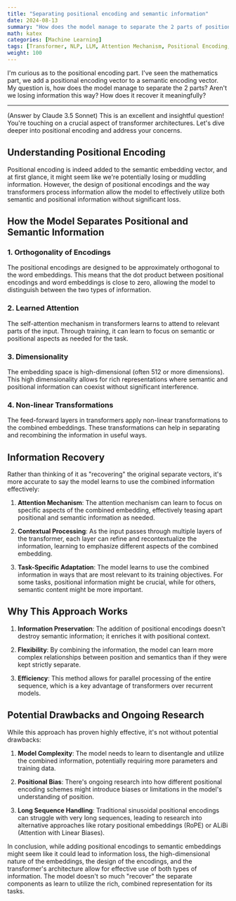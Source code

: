 ```yaml
---
title: "Separating positional encoding and semantic information"
date: 2024-08-13
summary: "How does the model manage to separate the 2 parts of positional encoding?"
math: katex
categories: [Machine Learning]
tags: [Transformer, NLP, LLM, Attention Mechanism, Positional Encoding, Semantic Embedding, Word Embedding]
weight: 100
---
```

I'm curious as to the positional encoding part. I've seen the mathematics part, we add a positional encoding vector to a semantic encoding vector. My question is, how does the model manage to separate the 2 parts? Aren't we losing information this way? How does it recover it meaningfully?

---

(Answer by Claude 3.5 Sonnet)
This is an excellent and insightful question! You're touching on a crucial aspect of transformer architectures. Let's dive deeper into positional encoding and address your concerns.

## Understanding Positional Encoding

Positional encoding is indeed added to the semantic embedding vector, and at first glance, it might seem like we're potentially losing or muddling information. However, the design of positional encodings and the way transformers process information allow the model to effectively utilize both semantic and positional information without significant loss.

## How the Model Separates Positional and Semantic Information

### 1. Orthogonality of Encodings
The positional encodings are designed to be approximately orthogonal to the word embeddings. This means that the dot product between positional encodings and word embeddings is close to zero, allowing the model to distinguish between the two types of information.

### 2. Learned Attention
The self-attention mechanism in transformers learns to attend to relevant parts of the input. Through training, it can learn to focus on semantic or positional aspects as needed for the task.

### 3. Dimensionality
The embedding space is high-dimensional (often 512 or more dimensions). This high dimensionality allows for rich representations where semantic and positional information can coexist without significant interference.

### 4. Non-linear Transformations
The feed-forward layers in transformers apply non-linear transformations to the combined embeddings. These transformations can help in separating and recombining the information in useful ways.

## Information Recovery

Rather than thinking of it as "recovering" the original separate vectors, it's more accurate to say the model learns to use the combined information effectively:

1. **Attention Mechanism**: The attention mechanism can learn to focus on specific aspects of the combined embedding, effectively teasing apart positional and semantic information as needed.

2. **Contextual Processing**: As the input passes through multiple layers of the transformer, each layer can refine and recontextualize the information, learning to emphasize different aspects of the combined embedding.

3. **Task-Specific Adaptation**: The model learns to use the combined information in ways that are most relevant to its training objectives. For some tasks, positional information might be crucial, while for others, semantic content might be more important.

## Why This Approach Works

1. **Information Preservation**: The addition of positional encodings doesn't destroy semantic information; it enriches it with positional context.

2. **Flexibility**: By combining the information, the model can learn more complex relationships between position and semantics than if they were kept strictly separate.

3. **Efficiency**: This method allows for parallel processing of the entire sequence, which is a key advantage of transformers over recurrent models.

## Potential Drawbacks and Ongoing Research

While this approach has proven highly effective, it's not without potential drawbacks:

1. **Model Complexity**: The model needs to learn to disentangle and utilize the combined information, potentially requiring more parameters and training data.

2. **Positional Bias**: There's ongoing research into how different positional encoding schemes might introduce biases or limitations in the model's understanding of position.

3. **Long Sequence Handling**: Traditional sinusoidal positional encodings can struggle with very long sequences, leading to research into alternative approaches like rotary positional embeddings (RoPE) or ALiBi (Attention with Linear Biases).

In conclusion, while adding positional encodings to semantic embeddings might seem like it could lead to information loss, the high-dimensional nature of the embeddings, the design of the encodings, and the transformer's architecture allow for effective use of both types of information. The model doesn't so much "recover" the separate components as learn to utilize the rich, combined representation for its tasks.
